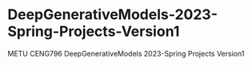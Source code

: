 # DeepGenerativeModels-2023-Spring-Projects-Version1
METU CENG796 DeepGenerativeModels 2023-Spring Projects Version1
